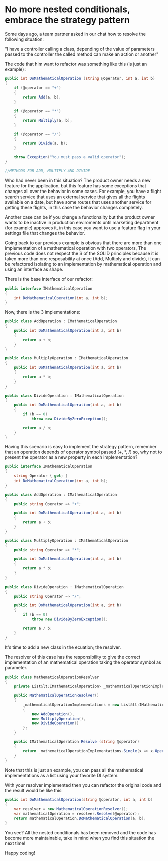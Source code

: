 # No more nested conditionals, embrace the strategy pattern

Some days ago, a team partner asked in our chat how to resolve the following situation:

"I have a controller calling a class, depending of the value of parameters passed to the controller the called method can make an action or another"

The code that him want to refactor was something like this (is just an example) :


```csharp
public int DoMathematicalOperation (string @operator, int a, int b)
{
    if (@operator == "+")
    {
        return Add(a, b);
    }

    if (@operator == "*")
    {
        return Multiply(a, b);
    }

    if (@operator == "/")
    {
        return Divide(a, b);
    }

    throw Exception("You must pass a valid operator");
}

//METHODS FOR ADD, MULTIPLY AND DIVIDE
```

Who had never been in this situation? The product owner needs a new feature for the application, but this feature has some exceptions that changes all over the behavior in some cases. For example, you have a flight search service that uses an external service that gives all the flights available on a date, but have some routes that uses another service for getting these flights, in this case the behavior changes completely.

Another case can be  if you change a functionality but the product owner wants to be inactive in production enviroments until marketing department (for example) approves it, in this case you want to use a feature flag in your settings file that changes the behavior.

Going back to our previous example is obvious that there are more than one implementation of a mathematical operation with two operators, The previous code does not respect the S of the SOLID principles  because it is taken more than one resposability at once (Add, Multiply and divide), it can be refactored isolating to an implementation by mathematical operation and using an interface as shape.

There is the base interface of our refactor:

```csharp
public interface IMathematicalOperation 
{
    int DoMathematicalOperation(int a, int b);
}
```

Now, there is the 3 implementations:

```csharp
public class AddOperation : IMathematicalOperation
{
    public int DoMathematicalOperation(int a, int b)
    {
        return a + b;
    }
}
```

```csharp
public class MultiplyOperation : IMathematicalOperation
{
    public int DoMathematicalOperation(int a, int b)
    {
        return a * b;
    }
}
```

```csharp
public class DivideOperation : IMathematicalOperation
{
    public int DoMathematicalOperation(int a, int b)
    {
        if (b == 0)
            throw new DivideByZeroException();

        return a / b;
    }
}
```

Having this scenario is easy to implement the strategy pattern, remember that an operation depends of operator symbol passed (+, *, /) so, why not to present the operator as a new property in each implementation?

```csharp
public interface IMathematicalOperation 
{
    string Operator { get; }
    int DoMathematicalOperation(int a, int b);
}
```

```csharp
public class AddOperation : IMathematicalOperation
{
    public string Operator => "+";

    public int DoMathematicalOperation(int a, int b)
    {
        return a + b;
    }
}
```

```csharp
public class MultiplyOperation : IMathematicalOperation
{
    public string Operator => "*";

    public int DoMathematicalOperation(int a, int b)
    {
        return a * b;
    }
}
```

```csharp
public class DivideOperation : IMathematicalOperation
{
    public string Operator => "/";

    public int DoMathematicalOperation(int a, int b)
    {
        if (b == 0)
            throw new DivideByZeroException();

        return a / b;
    }
}
```

It's time to add a new class in the ecuation; the resolver.

The resolver of this case has the responsibility to give the correct implementation of an mathematical operation taking the operator symbol as parameter.

```csharp
public class MathematicalOperationResolver
{
    private List&lt;IMathematicalOperation> _mathematicalOperationImplementations;

    public MathematicalOperationResolver()
    {
        _mathematicalOperationImplementations = new List&lt;IMathematicalOperation>
        {
            new AddOperation(),
            new MultiplyOperation(),
            new DivideOperation()
        };
    }

    public IMathematicalOperation Resolve (string @operator)
    {
        return _mathematicalOperationImplementations.Single(x => x.Operator == @operator);
    }
}
```

Note that this is just an example, you can pass all the mathematical implementations as a list using your favorite DI system.

With your resolver implemented then you can refactor the original code and the result would be like this:

```csharp
public int DoMathematicalOperation(string @operator, int a, int b)
{
    var resolver = new MathematicalOperationResolver();
    var mathematicalOperation = resolver.Resolve(@operator);
    return mathematicalOperation.DoMathematicalOperation(a, b);
}
```

You see? All the nested conditionals has been removed and the code has become more maintainable, take in mind when you find this situation the next time!

Happy coding!
